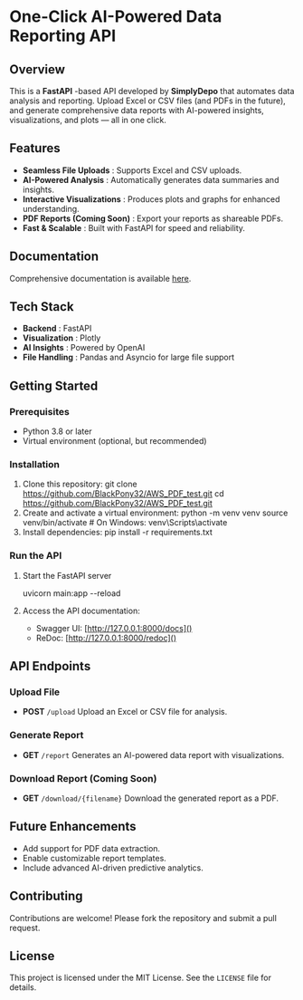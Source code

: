 
# One-Click AI-Powered Data Reporting API

## Overview

This is a  **FastAPI** -based API developed by **SimplyDepo** that automates data analysis and reporting. Upload Excel or CSV files (and PDFs in the future), and generate comprehensive data reports with AI-powered insights, visualizations, and plots — all in one click.

## Features

* **Seamless File Uploads** : Supports Excel and CSV uploads.
* **AI-Powered Analysis** : Automatically generates data summaries and insights.
* **Interactive Visualizations** : Produces plots and graphs for enhanced understanding.
* **PDF Reports (Coming Soon)** : Export your reports as shareable PDFs.
* **Fast & Scalable** : Built with FastAPI for speed and reliability.

## Documentation

Comprehensive documentation is available [here](https://vk0.gitbook.io/pdf-from-data-file-docs).

## Tech Stack

* **Backend** : FastAPI
* **Visualization** : Plotly
* **AI Insights** : Powered by OpenAI
* **File Handling** : Pandas and Asyncio for large file support

## Getting Started

### Prerequisites

* Python 3.8 or later
* Virtual environment (optional, but recommended)

### Installation

1. Clone this repository:
   git clone https://github.com/BlackPony32/AWS_PDF_test.git
   cd https://github.com/BlackPony32/AWS_PDF_test.git
2. Create and activate a virtual environment:
   python -m venv venv
   source venv/bin/activate  # On Windows: venv\Scripts\activate
3. Install dependencies:
   pip install -r requirements.txt

### Run the API

1. Start the FastAPI server

   uvicorn main:app --reload
2. Access the API documentation:
   * Swagger UI: [http://127.0.0.1:8000/docs]()
   * ReDoc: [http://127.0.0.1:8000/redoc]()

## API Endpoints

### Upload File

* **POST** `/upload`
  Upload an Excel or CSV file for analysis.

### Generate Report

* **GET** `/report`
  Generates an AI-powered data report with visualizations.

### Download Report (Coming Soon)

* **GET** `/download/{filename}`
  Download the generated report as a PDF.

## Future Enhancements

* Add support for PDF data extraction.
* Enable customizable report templates.
* Include advanced AI-driven predictive analytics.

## Contributing

Contributions are welcome! Please fork the repository and submit a pull request.

## License

This project is licensed under the MIT License. See the `LICENSE` file for details.
